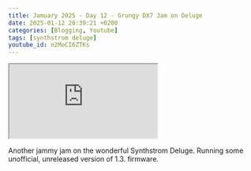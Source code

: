 ```yaml
---
title: Jamuary 2025 - Day 12 - Grungy DX7 Jam on Deluge
date: 2025-01-12 20:39:21 +0200
categories: [Blogging, Youtube]
tags: [synthstrom deluge]
youtube_id: n2MoCI6ZTKs
---
```



<div class="embed-responsive embed-responsive-16by9" >
    <iframe class="embed-responsive-item"  src="https://www.youtube.com/embed/{{ page.youtube_id }}"></iframe>
</div>

Another jammy jam on the wonderful Synthstrom Deluge.
Running some unofficial, unreleased version of 1.3. firmware.